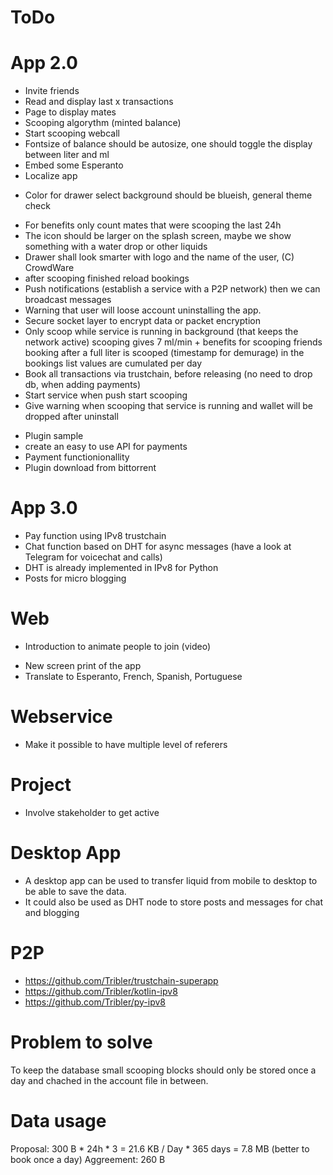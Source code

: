 # ToDo

# App 2.0
+ Invite friends
+ Read and display last x transactions
+ Page to display mates
+ Scooping algorythm (minted balance)
+ Start scooping webcall
+ Fontsize of balance should be autosize, one should toggle the display between liter and ml
+ Embed some Esperanto
+ Localize app
- Color for drawer select background should be blueish, general theme check
+ For benefits only count mates that were scooping the last 24h
+ The icon should be larger on the splash screen, maybe we show something with a water drop or other liquids
+ Drawer shall look smarter with logo and the name of the user, (C) CrowdWare
+ after scooping finished reload bookings
+ Push notifications (establish a service with a P2P network) then we can broadcast messages
+ Warning that user will loose account uninstalling the app.
+ Secure socket layer to encrypt data or packet encryption 
+ Only scoop while service is running in background (that keeps the network active)
    scooping gives 7 ml/min + benefits for scooping friends
    booking after a full liter is scooped (timestamp for demurage)
    in the bookings list values are cumulated per day 
+ Book all transactions via trustchain, before releasing (no need to drop db, when adding payments)
+ Start service when push start scooping
+ Give warning when scooping that service is running and wallet will be dropped after uninstall
- Plugin sample
- create an easy to use API for payments
- Payment functionionallity
- Plugin download from bittorrent

# App 3.0
- Pay function using IPv8 trustchain
- Chat function based on DHT for async messages (have a look at Telegram for voicechat and calls) 
- DHT is already implemented in IPv8 for Python 
- Posts for micro blogging
  

# Web
- Introduction to animate people to join (video)
+ New screen print of the app
+ Translate to Esperanto, French, Spanish, Portuguese

# Webservice
+ Make it possible to have multiple level of referers

# Project
+ Involve stakeholder to get active

# Desktop App
- A desktop app can be used to transfer liquid from mobile to desktop to be able to save the data.
- It could also be used as DHT node to store posts and messages for chat and blogging


# P2P
- https://github.com/Tribler/trustchain-superapp
- https://github.com/Tribler/kotlin-ipv8
- https://github.com/Tribler/py-ipv8



# Problem to solve
To keep the database small scooping blocks should only be stored once a day and chached in the account file in between.


# Data usage
Proposal: 300 B * 24h * 3 = 21.6 KB / Day * 365 days = 7.8 MB (better to book once a day)
Aggreement: 260 B